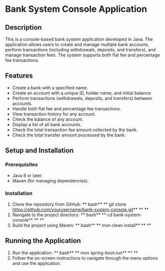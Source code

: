 # Bank System Console Application

## Description

This is a console-based bank system application developed in Java. The application allows users to create and manage multiple bank accounts, perform transactions (including withdrawals, deposits, and transfers), and manage transaction fees. The system supports both flat fee and percentage fee transactions.

## Features

- Create a bank with a specified name.
- Create an account with a unique ID, holder name, and initial balance.
- Perform transactions (withdrawals, deposits, and transfers) between accounts.
- Handle both flat fee and percentage fee transactions.
- View transaction history for any account.
- Check the balance of any account.
- Display a list of all bank accounts.
- Check the total transaction fee amount collected by the bank.
- Check the total transfer amount processed by the bank.

## Setup and Installation

### Prerequisites
- Java 8 or later.
- Maven (for managing dependencies).

### Installation
1. Clone the repository from GitHub:
** bash** ** git clone https://github.com/yourusername/bank-system-console.git** ** **
2. Navigate to the project directory:
** bash** ** cd bank-system-console** ** **
3. Build the project using Maven:
** bash** ** mvn clean install** ** **

## Running the Application

1. Run the application:
** bash** ** mvn spring-boot:run** ** **
2. Follow the on-screen instructions to navigate through the menu options and use the application.
